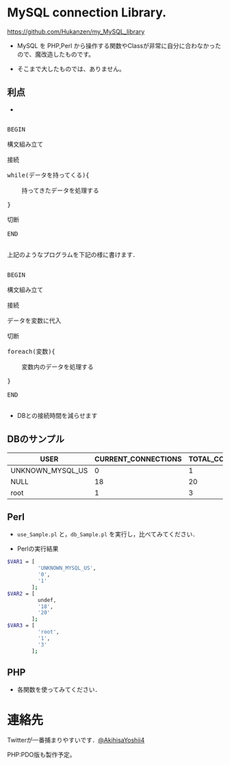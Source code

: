 ﻿# MySQL connection Library.
https://github.com/Hukanzen/my_MySQL_library

* MySQL を PHP,Perl から操作する関数やClassが非常に自分に合わなかったので、魔改造したものです。

* そこまで大したものでは、ありません。

## 利点
* 
<pre>

BEGIN

構文組み立て

接続

while(データを持ってくる){

    持ってきたデータを処理する

}

切断

END

</pre>

上記のようなプログラムを下記の様に書けます．

<pre>

BEGIN

構文組み立て

接続

データを変数に代入

切断

foreach(変数){

    変数内のデータを処理する

}

END

</pre>

* DBとの接続時間を減らせます



## DBのサンプル
|USER | CURRENT_CONNECTIONS | TOTAL_CONNECTIONS|
|-----|---------------------|------------------|
| UNKNOWN_MYSQL_US |                   0 |                 1 |
| NULL             |                  18 |                20 |
| root             |                   1 |                 3 |

## Perl
* `use_Sample.pl` と，`db_Sample.pl` を実行し，比べてみてください．

* Perlの実行結果
```bash
$VAR1 = [
          'UNKNOWN_MYSQL_US',
          '0',
          '1'
        ];
$VAR2 = [
          undef,
          '18',
          '20'
        ];
$VAR3 = [
          'root',
          '1',
          '3'
        ];
```
## PHP
* 各関数を使ってみてください．


# 連絡先
Twitterが一番捕まりやすいです．[@AkihisaYoshii4](https://twitter.com/AkihisaYoshii4)

PHP:PDO版も製作予定。
